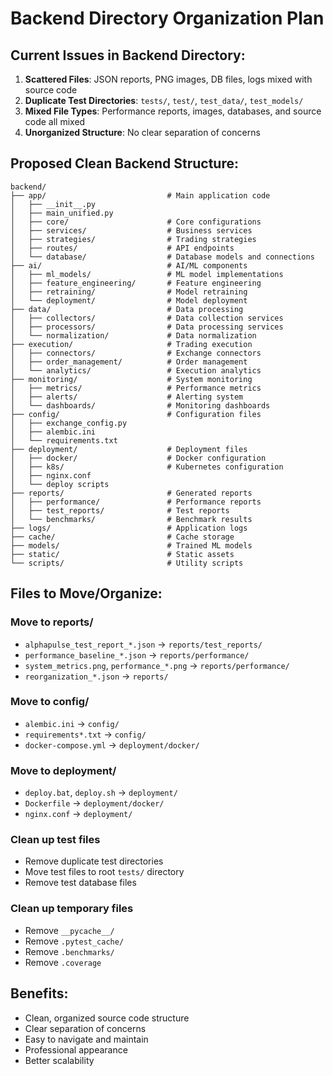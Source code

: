 # Backend Directory Organization Plan

## Current Issues in Backend Directory:
1. **Scattered Files**: JSON reports, PNG images, DB files, logs mixed with source code
2. **Duplicate Test Directories**: `tests/`, `test/`, `test_data/`, `test_models/`
3. **Mixed File Types**: Performance reports, images, databases, and source code all mixed
4. **Unorganized Structure**: No clear separation of concerns

## Proposed Clean Backend Structure:

```
backend/
├── app/                           # Main application code
│   ├── __init__.py
│   ├── main_unified.py
│   ├── core/                      # Core configurations
│   ├── services/                  # Business services
│   ├── strategies/                # Trading strategies
│   ├── routes/                    # API endpoints
│   └── database/                  # Database models and connections
├── ai/                            # AI/ML components
│   ├── ml_models/                 # ML model implementations
│   ├── feature_engineering/       # Feature engineering
│   ├── retraining/                # Model retraining
│   └── deployment/                # Model deployment
├── data/                          # Data processing
│   ├── collectors/                # Data collection services
│   ├── processors/                # Data processing services
│   └── normalization/             # Data normalization
├── execution/                     # Trading execution
│   ├── connectors/                # Exchange connectors
│   ├── order_management/          # Order management
│   └── analytics/                 # Execution analytics
├── monitoring/                    # System monitoring
│   ├── metrics/                   # Performance metrics
│   ├── alerts/                    # Alerting system
│   └── dashboards/                # Monitoring dashboards
├── config/                        # Configuration files
│   ├── exchange_config.py
│   ├── alembic.ini
│   └── requirements.txt
├── deployment/                    # Deployment files
│   ├── docker/                    # Docker configuration
│   ├── k8s/                       # Kubernetes configuration
│   ├── nginx.conf
│   └── deploy scripts
├── reports/                       # Generated reports
│   ├── performance/               # Performance reports
│   ├── test_reports/              # Test reports
│   └── benchmarks/                # Benchmark results
├── logs/                          # Application logs
├── cache/                         # Cache storage
├── models/                        # Trained ML models
├── static/                        # Static assets
└── scripts/                       # Utility scripts
```

## Files to Move/Organize:

### Move to reports/
- `alphapulse_test_report_*.json` → `reports/test_reports/`
- `performance_baseline_*.json` → `reports/performance/`
- `system_metrics.png`, `performance_*.png` → `reports/performance/`
- `reorganization_*.json` → `reports/`

### Move to config/
- `alembic.ini` → `config/`
- `requirements*.txt` → `config/`
- `docker-compose.yml` → `deployment/docker/`

### Move to deployment/
- `deploy.bat`, `deploy.sh` → `deployment/`
- `Dockerfile` → `deployment/docker/`
- `nginx.conf` → `deployment/`

### Clean up test files
- Remove duplicate test directories
- Move test files to root `tests/` directory
- Remove test database files

### Clean up temporary files
- Remove `__pycache__/`
- Remove `.pytest_cache/`
- Remove `.benchmarks/`
- Remove `.coverage`

## Benefits:
- Clean, organized source code structure
- Clear separation of concerns
- Easy to navigate and maintain
- Professional appearance
- Better scalability
